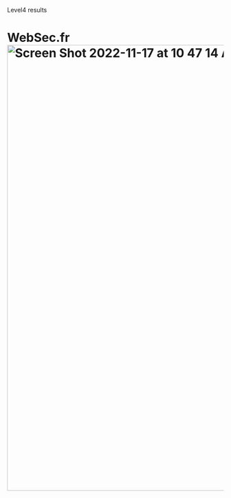 Level4 results 
# WebSec.fr<img width="1037" alt="Screen Shot 2022-11-17 at 10 47 14 AM" src="https://user-images.githubusercontent.com/52761862/202492541-68580714-2c05-4cc8-83bc-c95e7013721a.png">
